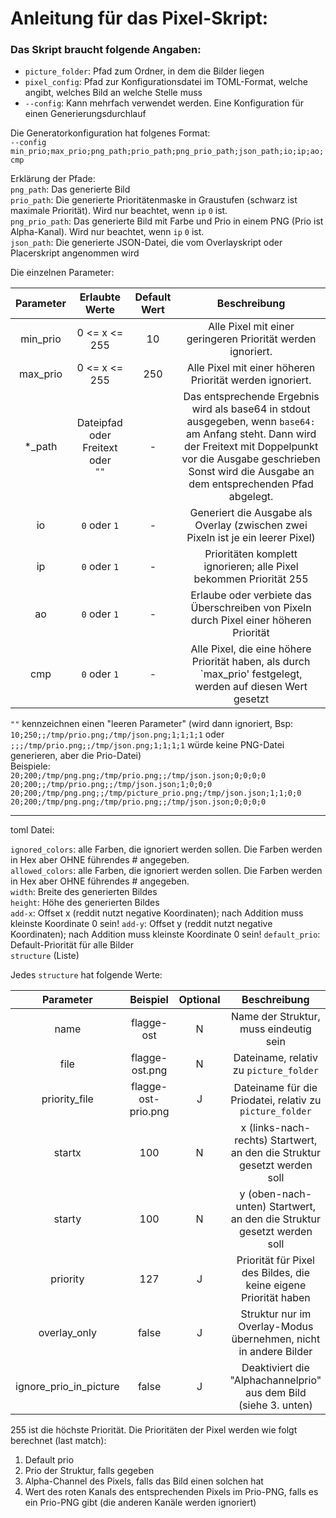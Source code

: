 # Anleitung für das Pixel-Skript:

### Das Skript braucht folgende Angaben:

- `picture_folder`: Pfad zum Ordner, in dem die Bilder liegen
- `pixel_config`: Pfad zur Konfigurationsdatei im TOML-Format, welche angibt, welches Bild an welche Stelle muss
- `--config`: Kann mehrfach verwendet werden. Eine Konfiguration für einen Generierungsdurchlauf

Die Generatorkonfiguration hat folgenes Format:  
`--config min_prio;max_prio;png_path;prio_path;png_prio_path;json_path;io;ip;ao;cmp`

Erklärung der Pfade:  
`png_path`: Das generierte Bild  
`prio_path`: Die generierte Prioritätenmaske in Graustufen (schwarz ist maximale Priorität). Wird nur beachtet,
wenn `ip` `0` ist.  
`png_prio_path`: Das generierte Bild mit Farbe und Prio in einem PNG (Prio ist Alpha-Kanal). Wird nur beachtet,
wenn `ip` `0` ist.  
`json_path`: Die generierte JSON-Datei, die vom Overlayskript oder Placerskript angenommen wird

Die einzelnen Parameter:

| Parameter |               Erlaubte Werte                | Default Wert |                                                                                                            Beschreibung                                                                                                             |
|:---------:|:-------------------------------------------:|:------------:|:-----------------------------------------------------------------------------------------------------------------------------------------------------------------------------------------------------------------------------------:|
| min_prio  |                0 <= x <= 255                |      10      |                                                                                     Alle Pixel mit einer geringeren Priorität werden ignoriert.                                                                                     |
| max_prio  |                0 <= x <= 255                |     250      |                                                                                      Alle Pixel mit einer höheren Priorität werden ignoriert.                                                                                       |
|  *_path   | Dateipfad oder<br/> Freitext oder<br/> `""` |      -       | Das entsprechende Ergebnis wird als base64 in stdout ausgegeben, wenn `base64:` am Anfang steht. Dann wird der Freitext mit Doppelpunkt vor die Ausgabe geschrieben<br/>Sonst wird die Ausgabe an dem entsprechenden Pfad abgelegt. |
|    io     |                `0` oder `1`                 |      -       |                                                                          Generiert die Ausgabe als Overlay (zwischen zwei Pixeln ist je ein leerer Pixel)                                                                           |
|    ip     |                `0` oder `1`                 |      -       |                                                                                 Prioritäten komplett ignorieren; alle Pixel bekommen Priorität 255                                                                                  |
|    ao     |                `0` oder `1`                 |      -       |                                                                       Erlaube oder verbiete das Überschreiben von Pixeln durch Pixel einer höheren Priorität                                                                        |
|    cmp    |                `0` oder `1`                 |      -       |                                                            Alle Pixel, die eine höhere Priorität haben, als durch `max_prio' festgelegt, werden auf diesen Wert gesetzt                                                             |

`""` kennzeichnen einen "leeren Parameter" (wird dann ignoriert, Bsp: `10;250;;/tmp/prio.png;/tmp/json.png;1;1;1;1`
oder `;;;/tmp/prio.png;;/tmp/json.png;1;1;1;1` würde keine PNG-Datei generieren, aber die Prio-Datei)  
Beispiele:  
`20;200;/tmp/png.png;/tmp/prio.png;;/tmp/json.json;0;0;0;0`  
`20;200;;/tmp/prio.png;;/tmp/json.json;1;0;0;0`  
`20;200;/tmp/png.png;;/tmp/picture_prio.png;/tmp/json.json;1;1;0;0`  
`20;200;/tmp/png.png;/tmp/prio.png;;/tmp/json.json;0;0;0;0`


------
toml Datei:

`ignored_colors`: alle Farben, die ignoriert werden sollen. Die Farben werden in Hex aber OHNE führendes # angegeben.  
`allowed_colors`: alle Farben, die ignoriert werden sollen. Die Farben werden in Hex aber OHNE führendes # angegeben.  
`width`: Breite des generierten Bildes  
`height`: Höhe des generierten Bildes  
`add-x`: Offset x (reddit nutzt negative Koordinaten); nach Addition muss kleinste Koordinate 0 sein!
`add-y`: Offset y (reddit nutzt negative Koordinaten); nach Addition muss kleinste Koordinate 0 sein!
`default_prio`: Default-Priorität für alle Bilder  
`structure` (Liste)

Jedes `structure` hat folgende Werte:

|       Parameter        |      Beispiel       | Optional |                               Beschreibung                               |
|:----------------------:|:-------------------:|:--------:|:------------------------------------------------------------------------:|
|          name          |     flagge-ost      |    N     |                  Name der Struktur, muss eindeutig sein                  |
|          file          |   flagge-ost.png    |    N     |                  Dateiname, relativ zu `picture_folder`                  |
|     priority_file      | flagge-ost-prio.png |    J     |         Dateiname für die Priodatei, relativ zu `picture_folder`         |
|         startx         |         100         |    N     | x (links-nach-rechts) Startwert, an den die Struktur gesetzt werden soll |
|         starty         |         100         |    N     |  y (oben-nach-unten) Startwert, an den die Struktur gesetzt werden soll  |
|        priority        |         127         |    J     |     Priorität für Pixel des Bildes, die keine eigene Priorität haben     |
|      overlay_only      |        false        |    J     |     Struktur nur im Overlay-Modus übernehmen, nicht in andere Bilder     |
| ignore_prio_in_picture |        false        |    J     |     Deaktiviert die "Alphachannelprio" aus dem Bild (siehe 3. unten)     |

255 ist die höchste Priorität.
Die Prioritäten der Pixel werden wie folgt berechnet (last match):

1. Default prio
2. Prio der Struktur, falls gegeben
3. Alpha-Channel des Pixels, falls das Bild einen solchen hat
4. Wert des roten Kanals des entsprechenden Pixels im Prio-PNG, falls es ein Prio-PNG gibt (die anderen Kanäle werden
   ignoriert)
